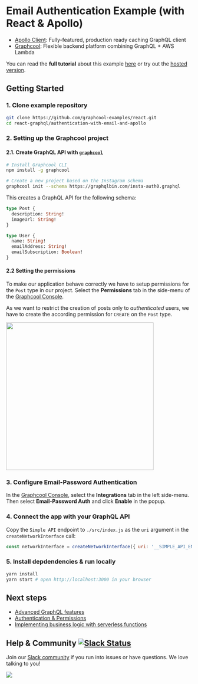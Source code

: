 # Email Authentication Example (with React & Apollo)

* [Apollo Client](https://github.com/apollographql/apollo-client): Fully-featured, production ready caching GraphQL client
* [Graphcool](https://www.graph.cool): Flexible backend platform combining GraphQL + AWS Lambda

You can read the **full tutorial** about this example [here](https://www.graph.cool/docs/tutorials/react-apollo-email-oopheesaj9/) or try out the [hosted version](http://apollo-email.netlify.com).

## Getting Started

### 1. Clone example repository

```sh
git clone https://github.com/graphcool-examples/react.git
cd react-graphql/authentication-with-email-and-apollo
```

### 2. Setting up the Graphcool project

#### 2.1. Create GraphQL API with [`graphcool`](https://www.npmjs.com/package/graphcool)

```sh
# Install Graphcool CLI
npm install -g graphcool

# Create a new project based on the Instagram schema
graphcool init --schema https://graphqlbin.com/insta-auth0.graphql 
```

This creates a GraphQL API for the following schema:

```graphql
type Post {
  description: String!
  imageUrl: String!
}

type User {
  name: String!
  emailAddress: String!
  emailSubscription: Boolean!
}
```

#### 2.2 Setting the permissions

To make our application behave correctly we have to setup permissions for the `Post` type in our project. Select the **Permissions** tab in the side-menu of the [Graphcool Console](https://console.graph.cool).

As we want to restrict the creation of posts only to _authenticated_ users, we have to create the according permission for `CREATE` on the `Post` type.

<img src="http://imgur.com/VwEazGR.png" height=400>


### 3. Configure Email-Password Authentication

In the [Graphcool Console](https://console.graph.cool), select the **Integrations** tab in the left side-menu. Then select **Email-Password Auth** and click **Enable** in the popup.


### 4. Connect the app with your GraphQL API

Copy the `Simple API` endpoint to `./src/index.js` as the `uri` argument in the `createNetworkInterface` call:

```js
const networkInterface = createNetworkInterface({ uri: '__SIMPLE_API_ENDPOINT__' })
```

### 5. Install depdendencies & run locally

```sh
yarn install
yarn start # open http://localhost:3000 in your browser
```

## Next steps

* [Advanced GraphQL features](https://www.graph.cool/docs/tutorials/advanced-features-eath7duf7d/)
* [Authentication & Permissions](https://www.graph.cool/docs/reference/authorization/overview-iegoo0heez/)
* [Implementing business logic with serverless functions](https://www.graph.cool/docs/reference/functions/overview-boo6uteemo/)


## Help & Community [![Slack Status](https://slack.graph.cool/badge.svg)](https://slack.graph.cool)

Join our [Slack community](http://slack.graph.cool/) if you run into issues or have questions. We love talking to you!

![](http://i.imgur.com/5RHR6Ku.png)
